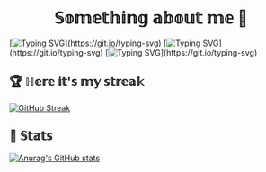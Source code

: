 <h1 align="center">𝕊𝕠𝕞𝕖𝕥𝕙𝕚𝕟𝕘 𝕒𝕓𝕠𝕦𝕥 𝕞𝕖 🚬 </h1>
 
[![Typing SVG](https://readme-typing-svg.demolab.com/?lines=Hi+there,+I'am+Roman!)](https://git.io/typing-svg)  
[![Typing SVG](https://readme-typing-svg.demolab.com/?lines=Computer+science+student.)](https://git.io/typing-svg)  
[![Typing SVG](https://readme-typing-svg.demolab.com/?lines=Hope+I'll+become+backend+developer!)](https://git.io/typing-svg)  

## 🏆 ℍ𝕖𝕣𝕖 𝕚𝕥'𝕤 𝕞𝕪 𝕤𝕥𝕣𝕖𝕒𝕜
[![GitHub Streak](https://github-readme-streak-stats.herokuapp.com/?user=dcct0r)](https://git.io/streak-stats)

## 🦀 𝕊𝕥𝕒𝕥𝕤
[![Anurag's GitHub stats](https://github-readme-stats.vercel.app/api?username=dcct0r)](https://github.com/anuraghazra/github-readme-stats)

